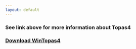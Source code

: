 ```yaml
---
layout: default
---
```


### See link above for more information about Topas4


### [Download WinTopas4](https://www.dropbox.com/s/54ccgxua9gch6mt/WinTopas4-setup.exe?dl=1)


